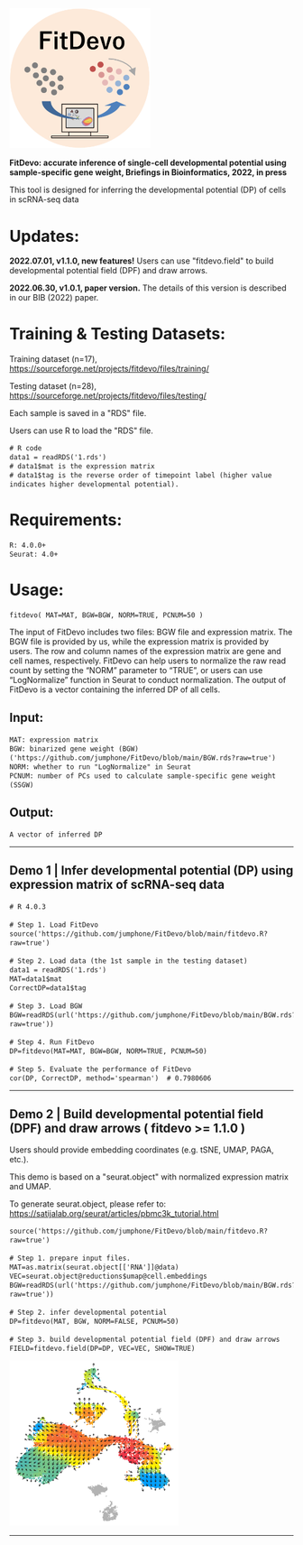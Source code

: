 <img src="https://github.com/jumphone/FitDevo/blob/main/img/logo.png?raw=true" width="250">

**FitDevo: accurate inference of single-cell developmental potential using sample-specific gene weight, Briefings in Bioinformatics, 2022, in press** 

This tool is designed for inferring the developmental potential (DP) of cells in scRNA-seq data

# Updates:

**2022.07.01, v1.1.0, new features!** Users can use "fitdevo.field" to build developmental potential field (DPF) and draw arrows.

**2022.06.30, v1.0.1, paper version.** The details of this version is described in our BIB (2022) paper.

# Training & Testing Datasets:

Training dataset (n=17), https://sourceforge.net/projects/fitdevo/files/training/

Testing dataset (n=28), https://sourceforge.net/projects/fitdevo/files/testing/

Each sample is saved in a "RDS" file. 

Users can use R to load the "RDS" file.
    
    # R code
    data1 = readRDS('1.rds')
    # data1$mat is the expression matrix
    # data1$tag is the reverse order of timepoint label (higher value indicates higher developmental potential).
    

# Requirements:

    R: 4.0.0+
    Seurat: 4.0+
    
    
# Usage:

    fitdevo( MAT=MAT, BGW=BGW, NORM=TRUE, PCNUM=50 )
    
The input of FitDevo includes two files: BGW file and expression matrix. The BGW file is provided by us, while the expression matrix is provided by users. The row and column names of the expression matrix are gene and cell names, respectively. FitDevo can help users to normalize the raw read count by setting the “NORM” parameter to “TRUE”, or users can use “LogNormalize” function in Seurat to conduct normalization. The output of FitDevo is a vector containing the inferred DP of all cells.

## Input:

    MAT: expression matrix
    BGW: binarized gene weight (BGW) ('https://github.com/jumphone/FitDevo/blob/main/BGW.rds?raw=true')
    NORM: whether to run "LogNormalize" in Seurat
    PCNUM: number of PCs used to calculate sample-specific gene weight (SSGW)

## Output:

    A vector of inferred DP
    
--------------------------------------------------------------------------------------------------------------------

## Demo 1 | Infer developmental potential (DP) using expression matrix of scRNA-seq data

    # R 4.0.3 
    
    # Step 1. Load FitDevo 
    source('https://github.com/jumphone/FitDevo/blob/main/fitdevo.R?raw=true')
    
    # Step 2. Load data (the 1st sample in the testing dataset)
    data1 = readRDS('1.rds')
    MAT=data1$mat
    CorrectDP=data1$tag
    
    # Step 3. Load BGW
    BGW=readRDS(url('https://github.com/jumphone/FitDevo/blob/main/BGW.rds?raw=true'))
    
    # Step 4. Run FitDevo
    DP=fitdevo(MAT=MAT, BGW=BGW, NORM=TRUE, PCNUM=50)
    
    # Step 5. Evaluate the performance of FitDevo
    cor(DP, CorrectDP, method='spearman')  # 0.7980606

--------------------------------------------------------------------------------------------------------------------

## Demo 2 | Build developmental potential field (DPF) and draw arrows ( fitdevo >= 1.1.0 )
    
Users should provide embedding coordinates (e.g. tSNE, UMAP, PAGA, etc.).

This demo is based on a "seurat.object" with normalized expression matrix and UMAP.

To generate seurat.object, please refer to: https://satijalab.org/seurat/articles/pbmc3k_tutorial.html
    
    source('https://github.com/jumphone/FitDevo/blob/main/fitdevo.R?raw=true')
    
    # Step 1. prepare input files.
    MAT=as.matrix(seurat.object[['RNA']]@data)
    VEC=seurat.object@reductions$umap@cell.embeddings
    BGW=readRDS(url('https://github.com/jumphone/FitDevo/blob/main/BGW.rds?raw=true'))
    
    # Step 2. infer developmental potential
    DP=fitdevo(MAT, BGW, NORM=FALSE, PCNUM=50)

    # Step 3. build developmental potential field (DPF) and draw arrows
    FIELD=fitdevo.field(DP=DP, VEC=VEC, SHOW=TRUE)


<img src="https://github.com/jumphone/FitDevo/blob/main/img/f01_demo2_fitdevo.field.png?raw=true" width="300">

--------------------------------------------------------------------------------------------------------------------
    


